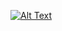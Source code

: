  
[![Alt Text](https://giphy.com/gifs/usnationalarchives-vintage-computer-3ov9jNziFTMfzSumAw)](https://giphy.com/embed/3ov9jNziFTMfzSumAw)


